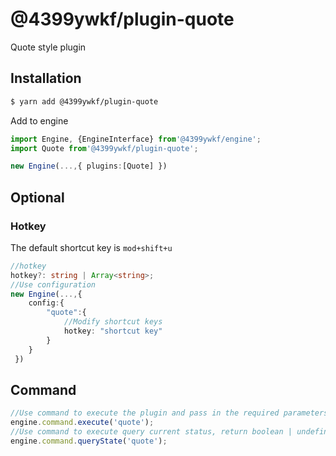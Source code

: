 # @4399ywkf/plugin-quote

Quote style plugin

## Installation

```bash
$ yarn add @4399ywkf/plugin-quote
```

Add to engine

```ts
import Engine, {EngineInterface} from'@4399ywkf/engine';
import Quote from'@4399ywkf/plugin-quote';

new Engine(...,{ plugins:[Quote] })
```

## Optional

### Hotkey

The default shortcut key is `mod+shift+u`

```ts
//hotkey
hotkey?: string | Array<string>;
//Use configuration
new Engine(...,{
    config:{
        "quote":{
            //Modify shortcut keys
            hotkey: "shortcut key"
        }
    }
 })
```

## Command

```ts
//Use command to execute the plugin and pass in the required parameters
engine.command.execute('quote');
//Use command to execute query current status, return boolean | undefined
engine.command.queryState('quote');
```
